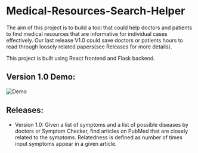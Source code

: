 # Medical-Resources-Search-Helper
The aim of this project is to build a tool that could help doctors and patients to find medical resources that are informative for individual cases effectively. Our last release V1.0 could save doctors or patients hours to read through loosely related papers(see Releases for more details).


This project is built using React frontend and Flask backend.

## Version 1.0 Demo:
![Demo](https://github.com/Sheldenshi/Medical-Resources-Search-Helper-Browser-Extension/blob/main/v1.0_demo.gif)


## Releases:
- Version 1.0: Given a list of symptoms and a list of possible diseases by doctors or Symptom Checker, find articles on PubMed that are closely related to the symptoms. Relatedness is defined as number of times input symptoms appear in a given article.
